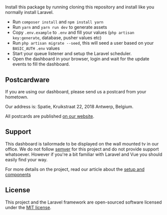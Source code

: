 # 





Install this package by running cloning this repository and install like you normally install Laravel.

- Run `composer install` and `npm install yarn`
- Run `yarn` and `yarn run dev` to generate assets
- Copy `.env.example` to `.env` and fill your values (`php artisan key:generate`, database, pusher values etc)
- Run `php artisan migrate --seed`, this will seed a user based on your `BASIC_AUTH` `.env` values
- Start your queue listener and setup the Laravel scheduler.
- Open the dashboard in your browser, login and wait for the update events to fill the dashboard.

## Postcardware

If you are using our dashboard, please send us a postcard from your hometown.

Our address is: Spatie, Kruikstraat 22, 2018 Antwerp, Belgium.

All postcards are published [on our website](https://spatie.be/en/opensource/postcards).

## Support
This dashboard is tailormade to be displayed on the wall mounted tv in our office. We do not follow [semver](http://semver.org) for this project and do not provide support whatsoever. However if you're a bit familiar with Laravel and Vue you should easily find your way.

For more details on the project, read our article about the [setup and components](https://murze.be/2017/06/building-realtime-dashboard-powered-laravel-vue-2017-edition/)

## License

This project and the Laravel framework are open-sourced software licensed under the [MIT license](http://opensource.org/licenses/MIT).
